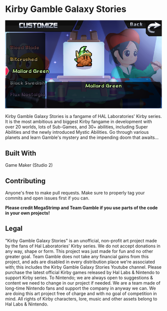 # Kirby Gamble Galaxy Stories

![Customization Screen](Github/Assets/Customize.png)

Kirby Gamble Galaxy Stories is a fangame of HAL Laboratories' Kirby series. It is the most ambitious and biggest Kirby fangame in development with over 20 worlds, lots of Sub-Games, and 30+ abilities, including Super Abilities and the newly introduced Mystic Abilities. Go through various planets and learn Gamble's mystery and the impending doom that awaits...

## Built With

Game Maker (Studio 2)

## Contributing

Anyone's free to make pull requests. Make sure to properly tag your commits and open issues first if you can.

**Please credit MegaStrimp and Team Gamble if you use parts of the code in your own projects!**

## Legal

"Kirby Gamble Galaxy Stories" is an unofficial, non-profit art project made by the fans of Hal Laboratories' Kirby series. We do not accept donations in any way, shape or form. This project was just made for fun and no other greater goal.
Team Gamble does not take any financial gains from this project, and ads are disabled in every distribution place we're associated with; this includes the Kirby Gamble Galaxy Stories Youtube channel.
Please purchase the latest official Kirby games released by Hal Labs & Nintendo to support Kirby series.
To Nintendo; we are always open to suggestions & content we need to change in our project if needed. We are a team made of long-time Nintendo fans and support the company in anyway we can. We are doing this art project free of charge and with no goal of competition in mind.
All rights of Kirby characters, lore, music and other assets belong to Hal Labs & Nintendo.
